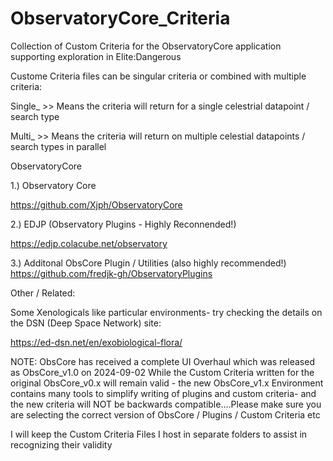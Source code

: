 # ObservatoryCore_Criteria
Collection of Custom Criteria for the ObservatoryCore application supporting exploration in Elite:Dangerous

Custome Criteria files can be singular criteria or combined with multiple criteria:

Single_  >> Means the criteria will return for a single celestrial datapoint / search type

Multi_   >> Means the criteria will return on multiple celestial datapoints / search types in parallel


ObservatoryCore 

1.) Observatory Core

https://github.com/Xjph/ObservatoryCore


2.) EDJP (Observatory Plugins - Highly Reconnended!)

https://edjp.colacube.net/observatory

3.) Additonal ObsCore Plugin / Utilities (also highly recommended!)
https://github.com/fredjk-gh/ObservatoryPlugins

Other / Related:

Some Xenologicals like particular environments- try checking the details on the DSN (Deep Space Network) site:

https://ed-dsn.net/en/exobiological-flora/

NOTE:
ObsCore has received a complete UI Overhaul which was released as ObsCore_v1.0 on 2024-09-02
While the Custom Criteria written for the original ObsCore_v0.x will remain valid - the new
ObsCore_v1.x Environment contains many tools to simplify writing of plugins and custom criteria- 
and the new criteria will NOT be backwards compatible....Please make sure you are selecting the 
correct version of ObsCore / Plugins / Custom Criteria etc

I will keep the Custom Criteria Files I host in separate folders to assist in recognizing their
validity
